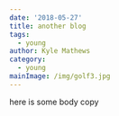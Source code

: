 ```yaml
---
date: '2018-05-27'
title: another blog
tags:
  - young
author: Kyle Mathews
category:
  - young
mainImage: /img/golf3.jpg
---
```

here is some body copy
